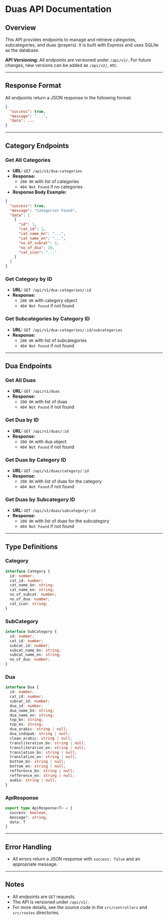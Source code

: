# Duas API Documentation

## Overview
This API provides endpoints to manage and retrieve categories, subcategories, and duas (prayers). It is built with Express and uses SQLite as the database.

**API Versioning:**
All endpoints are versioned under `/api/v1/`. For future changes, new versions can be added as `/api/v2/`, etc.

---

## Response Format
All endpoints return a JSON response in the following format:

```json
{
  "success": true,
  "message": "...",
  "data": ...
}
```

---

## Category Endpoints

### Get All Categories
- **URL:** `GET /api/v1/dua-categories`
- **Response:**
  - `200 OK` with list of categories
  - `404 Not Found` if no categories
- **Response Body Example:**
```json
{
  "success": true,
  "message": "Categories Found",
  "data": [
    {
      "id": 1,
      "cat_id": 1,
      "cat_name_bn": "...",
      "cat_name_en": "...",
      "no_of_subcat": 2,
      "no_of_dua": 10,
      "cat_icon": "..."
    }
  ]
}
```

### Get Category by ID
- **URL:** `GET /api/v1/dua-categories/:id`
- **Response:**
  - `200 OK` with category object
  - `404 Not Found` if not found

### Get Subcategories by Category ID
- **URL:** `GET /api/v1/dua-categories/:id/subcategories`
- **Response:**
  - `200 OK` with list of subcategories
  - `404 Not Found` if not found

---

## Dua Endpoints

### Get All Duas
- **URL:** `GET /api/v1/duas`
- **Response:**
  - `200 OK` with list of duas
  - `404 Not Found` if not found

### Get Dua by ID
- **URL:** `GET /api/v1/duas/:id`
- **Response:**
  - `200 OK` with dua object
  - `404 Not Found` if not found

### Get Duas by Category ID
- **URL:** `GET /api/v1/duas/category/:id`
- **Response:**
  - `200 OK` with list of duas for the category
  - `404 Not Found` if not found

### Get Duas by Subcategory ID
- **URL:** `GET /api/v1/duas/subcategory/:id`
- **Response:**
  - `200 OK` with list of duas for the subcategory
  - `404 Not Found` if not found

---

## Type Definitions

### Category
```ts
interface Category {
  id: number;
  cat_id: number;
  cat_name_bn: string;
  cat_name_en: string;
  no_of_subcat: number;
  no_of_dua: number;
  cat_icon: string;
}
```

### SubCategory
```ts
interface SubCategory {
  id: number;
  cat_id: number;
  subcat_id: number;
  subcat_name_bn: string;
  subcat_name_en: string;
  no_of_dua: number;
}
```

### Dua
```ts
interface Dua {
  id: number;
  cat_id: number;
  subcat_id: number;
  dua_id: number;
  dua_name_bn: string;
  dua_name_en: string;
  top_bn: string;
  top_en: string;
  dua_arabic: string | null;
  dua_indopak: string | null;
  clean_arabic: string | null;
  transliteration_bn: string | null;
  transliteration_en: string | null;
  translation_bn: string | null;
  translation_en: string | null;
  bottom_bn: string | null;
  bottom_en: string | null;
  refference_bn: string | null;
  refference_en: string | null;
  audio: string | null;
}
```

### ApiResponse
```ts
export type ApiResponse<T> = {
  success: boolean,
  message?: string,
  data: T
}
```

---

## Error Handling
- All errors return a JSON response with `success: false` and an appropriate message.

---

## Notes
- All endpoints are `GET` requests.
- The API is versioned under `/api/v1/`.
- For more details, see the source code in the `src/controllers` and `src/routes` directories. 
